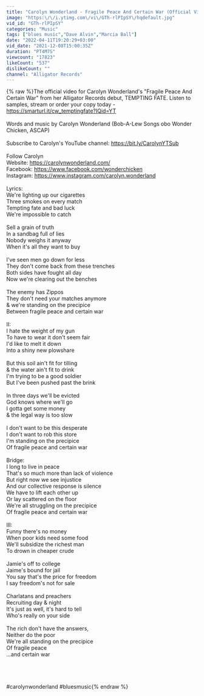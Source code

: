 ```yaml
---
title: "Carolyn Wonderland - Fragile Peace And Certain War (Official Video)"
image: "https:\/\/i.ytimg.com\/vi\/GTh-rlPIpSY\/hqdefault.jpg"
vid_id: "GTh-rlPIpSY"
categories: "Music"
tags: ["blues music","Dave Alvin","Marcia Ball"]
date: "2022-04-11T19:20:29+03:00"
vid_date: "2021-12-08T15:00:35Z"
duration: "PT4M7S"
viewcount: "17823"
likeCount: "537"
dislikeCount: ""
channel: "Alligator Records"
---
```

{% raw %}The official video for Carolyn Wonderland's &quot;Fragile Peace And Certain War&quot; from her Alligator Records debut, TEMPTING FATE. Listen to samples, stream or order your copy today - <a rel="nofollow" target="blank" href="https://smarturl.it/cw_temptingfate?IQid=YT">https://smarturl.it/cw_temptingfate?IQid=YT</a><br /><br />Words and music by Carolyn Wonderland (Bob-A-Lew Songs obo Wonder Chicken, ASCAP) <br /><br />Subscribe to Carolyn's YouTube channel:  <a rel="nofollow" target="blank" href="https://bit.ly/CarolynYTSub">https://bit.ly/CarolynYTSub</a><br /><br />Follow Carolyn<br />Website:  <a rel="nofollow" target="blank" href="https://carolynwonderland.com/">https://carolynwonderland.com/</a> <br />Facebook:  <a rel="nofollow" target="blank" href="https://www.facebook.com/wonderchicken">https://www.facebook.com/wonderchicken</a> <br />Instagram: <a rel="nofollow" target="blank" href="https://www.instagram.com/carolyn.wonderland">https://www.instagram.com/carolyn.wonderland</a> <br /><br />Lyrics: <br />We're lighting up our cigarettes<br />Three smokes on every match<br />Tempting fate and bad luck <br />We're impossible to catch <br /> <br />Sell a grain of truth<br />In a sandbag full of lies<br />Nobody weighs it anyway<br />When it's all they want to buy<br /> <br />I've seen men go down for less<br />They don't come back from these trenches<br />Both sides have fought all day<br />Now we're clearing out the benches<br /> <br />The enemy has Zippos<br />They don't need your matches anymore<br />&amp; we're standing on the precipice<br />Between fragile peace and certain war<br /> <br />II:<br />I hate the weight of my gun<br />To have to wear it don't seem fair<br />I'd like to melt it down<br />Into a shiny new plowshare<br /> <br />But this soil ain't fit for tilling <br />&amp; the water ain't fit to drink<br />I'm trying to be a good soldier <br />But I've been pushed past the brink<br /> <br />In three days we'll be evicted <br />God knows where we'll go <br />I gotta get some money<br />&amp; the legal way is too slow<br /> <br />I don't want to be this desperate<br />I don't want to rob this store<br />I'm standing on the precipice <br />Of fragile peace and certain war<br /> <br />Bridge: <br />I long to live in peace<br />That's so much more than lack of violence <br />But right now we see injustice <br />And our collective response is silence<br />We have to lift each other up<br />Or lay scattered on the floor<br />We're all struggling on the precipice <br />Of fragile peace and certain war<br /> <br />III:<br />Funny there's no money <br />When poor kids need some food<br />We'll subsidize the richest man <br />To drown in cheaper crude<br /> <br />Jamie's off to college<br />Jaime's bound for jail<br />You say that's the price for freedom<br />I say freedom's not for sale<br /> <br />Charlatans and preachers<br />Recruiting day &amp; night<br />It's just as well, it's hard to tell <br />Who's really on your side<br /> <br />The rich don't have the answers,<br />Neither do the poor<br />We're all standing on the precipice <br />Of fragile peace<br />...and certain war<br /><br /><br /><br /><br />#carolynwonderland #bluesmusic{% endraw %}

